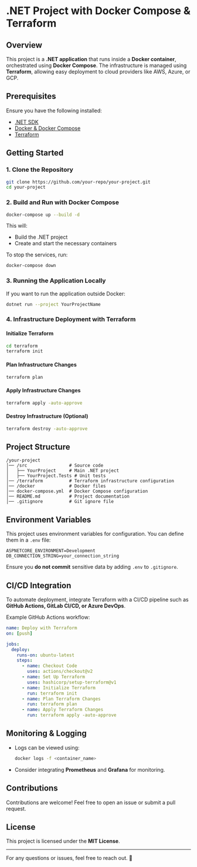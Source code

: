 # .NET Project with Docker Compose & Terraform

## Overview
This project is a **.NET application** that runs inside a **Docker container**, orchestrated using **Docker Compose**. The infrastructure is managed using **Terraform**, allowing easy deployment to cloud providers like AWS, Azure, or GCP.

## Prerequisites
Ensure you have the following installed:

- [.NET SDK](https://dotnet.microsoft.com/download)
- [Docker & Docker Compose](https://docs.docker.com/get-docker/)
- [Terraform](https://developer.hashicorp.com/terraform/tutorials/aws-get-started/install-cli)

## Getting Started

### 1. Clone the Repository
```bash
git clone https://github.com/your-repo/your-project.git
cd your-project
```

### 2. Build and Run with Docker Compose
```bash
docker-compose up --build -d
```
This will:
- Build the .NET project
- Create and start the necessary containers

To stop the services, run:
```bash
docker-compose down
```

### 3. Running the Application Locally
If you want to run the application outside Docker:
```bash
dotnet run --project YourProjectName
```

### 4. Infrastructure Deployment with Terraform

#### Initialize Terraform
```bash
cd terraform
terraform init
```

#### Plan Infrastructure Changes
```bash
terraform plan
```

#### Apply Infrastructure Changes
```bash
terraform apply -auto-approve
```

#### Destroy Infrastructure (Optional)
```bash
terraform destroy -auto-approve
```

## Project Structure
```
/your-project
│── /src                # Source code
│   ├── YourProject     # Main .NET project
│   ├── YourProject.Tests # Unit tests
│── /terraform          # Terraform infrastructure configuration
│── /docker             # Docker files
│── docker-compose.yml  # Docker Compose configuration
│── README.md           # Project documentation
│── .gitignore          # Git ignore file
```

## Environment Variables
This project uses environment variables for configuration. You can define them in a `.env` file:
```env
ASPNETCORE_ENVIRONMENT=Development
DB_CONNECTION_STRING=your_connection_string
```
Ensure you **do not commit** sensitive data by adding `.env` to `.gitignore`.

## CI/CD Integration
To automate deployment, integrate Terraform with a CI/CD pipeline such as **GitHub Actions, GitLab CI/CD, or Azure DevOps**.

Example GitHub Actions workflow:
```yaml
name: Deploy with Terraform
on: [push]

jobs:
  deploy:
    runs-on: ubuntu-latest
    steps:
      - name: Checkout Code
        uses: actions/checkout@v2
      - name: Set Up Terraform
        uses: hashicorp/setup-terraform@v1
      - name: Initialize Terraform
        run: terraform init
      - name: Plan Terraform Changes
        run: terraform plan
      - name: Apply Terraform Changes
        run: terraform apply -auto-approve
```

## Monitoring & Logging
- Logs can be viewed using:
  ```bash
  docker logs -f <container_name>
  ```
- Consider integrating **Prometheus** and **Grafana** for monitoring.

## Contributions
Contributions are welcome! Feel free to open an issue or submit a pull request.

## License
This project is licensed under the **MIT License**.

---
For any questions or issues, feel free to reach out. 🚀

